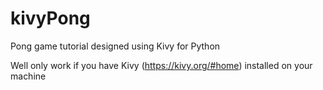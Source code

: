 # kivyPong
Pong game tutorial designed using Kivy for Python

Well only work if you have Kivy (https://kivy.org/#home) installed on your machine
